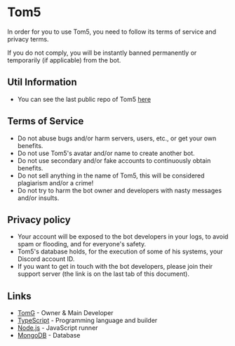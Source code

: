 # Tom5
In order for you to use Tom5, you need to follow its terms of service and privacy terms.

If you do not comply, you will be instantly banned permanently or temporarily (if applicable) from the bot.

## Util Information
- You can see the last public repo of Tom5 [here](https://www.google.com)

## Terms of Service
- Do not abuse bugs and/or harm servers, users, etc., or get your own benefits.
- Do not use Tom5's avatar and/or name to create another bot.
- Do not use secondary and/or fake accounts to continuously obtain benefits.
- Do not sell anything in the name of Tom5, this will be considered plagiarism and/or a crime!
- Do not try to harm the bot owner and developers with nasty messages and/or insults.

## Privacy policy
- Your account will be exposed to the bot developers in your logs, to avoid spam or flooding, and for everyone's safety.
- Tom5's database holds, for the execution of some of his systems, your Discord account ID.
- If you want to get in touch with the bot developers, please join their support server (the link is on the last tab of this document).

## Links
- [TomG](https://cdn.discordapp.com/users/541030181616222218) - Owner & Main Developer
- [TypeScript](https://www.typescriptlang.org/) - Programming language and builder
- [Node.js](https://nodejs.org/en/) - JavaScript runner
- [MongoDB](https://www.mongodb.com) - Database
